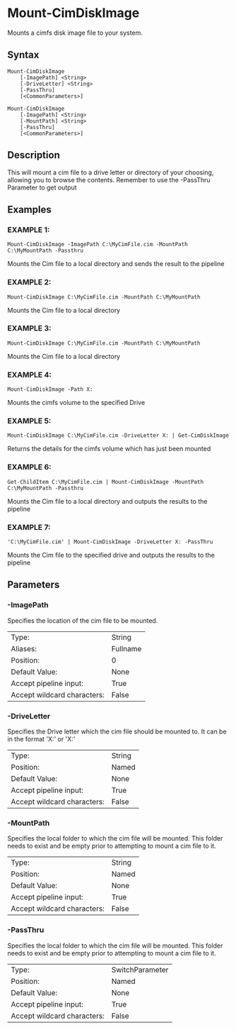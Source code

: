 # Mount-CimDiskImage        
        
Mounts a cimfs disk image file to your system. 

## Syntax

```
Mount-CimDiskImage  
    [-ImagePath] <String> 
    [-DriveLetter] <String> 
    [-PassThru]
    [<CommonParameters>]
```

```
Mount-CimDiskImage  
    [-ImagePath] <String> 
    [-MountPath] <String> 
    [-PassThru]
    [<CommonParameters>]
```

## Description
This will mount a cim file to a drive letter or directory of your choosing, allowing you to browse the contents. Remember to use the -PassThru Parameter to get output

## Examples

### EXAMPLE 1:

```
Mount-CimDiskImage -ImagePath C:\MyCimFile.cim -MountPath C:\MyMountPath -Passthru
```
Mounts the Cim file to a local directory and sends the result to the pipeline

### EXAMPLE 2:

```
Mount-CimDiskImage C:\MyCimFile.cim -MountPath C:\MyMountPath
```
Mounts the Cim file to a local directory


### EXAMPLE 3:

```
Mount-CimDiskImage C:\MyCimFile.cim -MountPath C:\MyMountPath
```
Mounts the Cim file to a local directory

### EXAMPLE 4:

```
Mount-CimDiskImage -Path X:
```

Mounts the cimfs volume to the specified Drive

### EXAMPLE 5:

```
Mount-CimDiskImage C:\MyCimFile.cim -DriveLetter X: | Get-CimDiskImage
```

Returns the details for the cimfs volume which has just been mounted

### EXAMPLE 6:

```
Get-ChildItem C:\MyCimFile.cim | Mount-CimDiskImage -MountPath C:\MyMountPath -Passthru
```

Mounts the Cim file to a local directory and outputs the results to the pipeline

### EXAMPLE 7:

```
'C:\MyCimFile.cim' | Mount-CimDiskImage -DriveLetter X: -PassThru
```
Mounts the Cim file to the specified drive and outputs the results to the pipeline

## Parameters

### -ImagePath

Specifies the location of the cim file to be mounted.

|  | |
|---|---|
| Type:    | String |
| Aliases: | Fullname |
| Position: | 0 |
| Default Value: | None |
| Accept pipeline input: | True |
| Accept wildcard characters: | False |

### -DriveLetter

Specifies the Drive letter which the cim file should be mounted to.  It can be in the format 'X:' or 'X:\'


|  | |
|---|---|
| Type:    | String |
| Position: | Named |
| Default Value: | None |
| Accept pipeline input: | True |
| Accept wildcard characters: | False |

### -MountPath

Specifies the local folder to which the cim file will be mounted.  This folder needs to exist and be empty prior to attempting to mount a cim file to it.


|  | |
|---|---|
| Type:    | String |
| Position: | Named |
| Default Value: | None |
| Accept pipeline input: | True |
| Accept wildcard characters: | False |

### -PassThru

Specifies the local folder to which the cim file will be mounted.  This folder needs to exist and be empty prior to attempting to mount a cim file to it.


|  | |
|---|---|
| Type:    | SwitchParameter |
| Position: | Named |
| Default Value: | None |
| Accept pipeline input: | True |
| Accept wildcard characters: | False |
